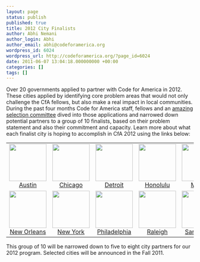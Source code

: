 ```yaml
---
layout: page
status: publish
published: true
title: 2012 City Finalists
author: Abhi Nemani
author_login: Abhi
author_email: abhi@codeforamerica.org
wordpress_id: 6024
wordpress_url: http://codeforamerica.org/?page_id=6024
date: 2011-06-07 13:04:18.000000000 +00:00
categories: []
tags: []
---
```

Over 20 governments applied to partner with Code for America in 2012. These cities applied by identifying core problem areas that would not only challenge the CfA fellows, but also make a real impact in local communities. During the past four months Code for America staff, fellows and an <a title="Selection Committee" href="http://codeforamerica.org/2011/03/21/2012-gov-selection-cmte/">amazing selection committee</a> dived into those applications and narrowed down potential partners to a group of 10 finalists, based on their problem statement and also their commitment and capacity. Learn more about what each finalist city is hoping to accomplish in CfA 2012 using the links below:

<table style="text-align: center;"  cellpadding="10">
<tbody style="text-align: center;" align="center">
<tr style="text-align: center; margin-bottom: 10px;">
<td>
<a href="http://codeforamerica.org/2012-finalists/austin"><img src="http://codeforamerica.org/wp-content/uploads/2011/06/Austinseal1-300x300.jpg" alt="" title="Austin" height="100" />
Austin</a>
</td>
<td>
<a href="http://codeforamerica.org/2012-finalists/chicago"><img src="http://codeforamerica.org/wp-content/uploads/2011/06/ChicagoSeal.jpg" alt="" title="Chicago" height="100" class="size-full wp-image-6404" />
Chicago</a>
</td>
<td>
<a href="http://codeforamerica.org/2012-finalists/detroit"><img src="http://codeforamerica.org/wp-content/uploads/2011/06/detroitseal.jpg" alt="" title="Detroit" height="100" />
Detroit</a>
</td>
<td>
<a href="http://codeforamerica.org/2012-finalists/honolulu"><img src="http://codeforamerica.org/wp-content/uploads/2011/06/honolulu.png" alt="" title="Honolulu" height="100" />
Honolulu</a>
</td>
<td>
<a href="http://codeforamerica.org/2012-finalists/macon"><img src="http://codeforamerica.org/wp-content/uploads/2011/10/maconseal.jpg" alt="" title="Macon" height="100" />
Macon</a>
</td>
</tr>
<tr>
<td>
<a href="http://codeforamerica.org/2012-finalists/new-orleans"><img src="http://codeforamerica.org/wp-content/uploads/2011/06/NewOrleansSeal.jpg" alt="" title="New Orleans" height="100"/>
New Orleans</a>
</td>
<td>
<a href="http://codeforamerica.org/2012-finalists/nyc"><img src="http://codeforamerica.org/wp-content/uploads/2011/06/NYCseal.png" alt="" title="New York" height="100"/>
New York</a></td>
<td>
<a href="http://codeforamerica.org/2012-city-finalists/philadelphia/"><img src="http://codeforamerica.org/wp-content/uploads/2011/06/philseal.jpg" alt="" title="Philadelphia" height="100" />
Philadelphia</a>
</td>
<td>
<a href="http://codeforamerica.org/2012-finalists/raleigh"><img src="http://codeforamerica.org/wp-content/uploads/2011/06/Raleighseal-300x292.png" alt="" title="Raleigh" height="100"  />
Raleigh</a>
</td>
<td>
<a href="http://codeforamerica.org/2012-finalists/santa-cruz"><img src="http://codeforamerica.org/wp-content/uploads/2011/06/Seal_of_the_City_of_Santa_Cruz.jpg" alt="" title="Santa Cruz" height="100"  />
Santa Cruz</a>
</td>


</tr>
</tbody>
</table>

 This group of 10 will be narrowed down to five to eight city partners for our 2012 program. Selected cities will be announced in the Fall 2011.
